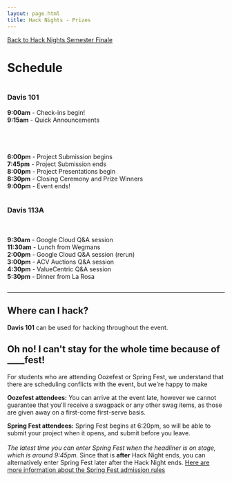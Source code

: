 ```yaml
---
layout: page.html
title: Hack Nights - Prizes
---
```


[Back to Hack Nights Semester Finale](/hack)

# Schedule

<div class="row">
  <div class="one-half column">
    <h3>Davis 101</h3>
    <p>
      <strong>9:00am</strong> - Check-ins begin!<br />
      <strong>9:15am</strong> - Quick Announcements<br />
      <br />
      <br />
      <br />
      <br />
      <strong>6:00pm</strong> - Project Submission begins<br />
      <strong>7:45pm</strong> - Project Submission ends<br />
      <strong>8:00pm</strong> - Project Presentations begin<br />
      <strong>8:30pm</strong> - Closing Ceremony and Prize Winners<br />
      <strong>9:00pm</strong> - Event ends!<br />
    </p>
  </div>
  <div class="one-half column">
    <h3>Davis 113A</h3>
    <p>
      <br />
      <br />
      <strong>9:30am</strong> - Google Cloud Q&A session<br />
      <strong>11:30am</strong> - Lunch from Wegmans<br />
      <strong>2:00pm</strong> - Google Cloud Q&A session (rerun)<br />
      <strong>3:00pm</strong> - ACV Auctions Q&A session<br />
      <strong>4:30pm</strong> - ValueCentric Q&A session<br />
      <strong>5:30pm</strong> - Dinner from La Rosa<br />
    </p>
  </div>
</div>
<hr />
<h2>Where can I hack?</h2>
<p><strong>Davis 101</strong> can be used for hacking throughout the event.</p>
<h2>Oh no! I can't stay for the whole time because of ____fest!</h2>
<p>For students who are attending Oozefest or Spring Fest, we understand that there are scheduling conflicts with the event, but we're happy to make </p>
<p><strong>Oozefest attendees:</strong> You can arrive at the event late, however we cannot guarantee that you'll receive a swagpack or any other swag items, as those are given away on a first-come first-serve basis.</p>
<p><strong>Spring Fest attendees:</strong> Spring Fest begins at 6:20pm, so will be able to submit your project when it opens, and submit before you leave.<br />
<br />
<em>The latest time you can enter Spring Fest when the headliner is on stage, which is around 9:45pm.</em> Since that is <strong>after</strong> Hack Night ends, you can alternatively enter Spring Fest later after the Hack Night ends. <a href="https://swipecard.sa.buffalo.edu/event/fest" target="_blank">Here are more information about the Spring Fest admission rules</a></p>

